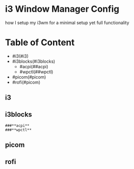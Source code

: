 # i3 Window Manager Config

how I setup my i3wm for a minimal setup yet full functionality

# Table of Content
- #i3(#i3)
- #i3blocks(#i3blocks)
    - #acpi(##acpi)
    - #wpctl(##wpctl)
- #picom(#picom)
- #rofi(#picom)

## i3

## i3blocks

    ###**acpi**
    ###**wpctl**

## picom

## rofi
